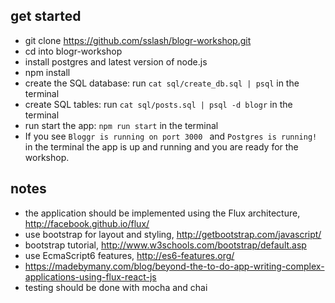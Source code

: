 ## get started
* git clone https://github.com/sslash/blogr-workshop.git
* cd into blogr-workshop
* install postgres and latest version of node.js
* npm install
* create the SQL database: run `cat sql/create_db.sql | psql` in the terminal
* create SQL tables: run `cat sql/posts.sql | psql -d blogr` in the terminal
* run start the app: `npm run start` in the terminal
* If you see `Bloggr is running on port 3000 ` and `Postgres is running!` in the terminal the app is up and running and you are ready for the workshop.

## notes
* the application should be implemented using the Flux architecture, http://facebook.github.io/flux/
* use bootstrap for layout and styling, http://getbootstrap.com/javascript/
* bootstrap tutorial, http://www.w3schools.com/bootstrap/default.asp
* use EcmaScript6 features, http://es6-features.org/
* https://madebymany.com/blog/beyond-the-to-do-app-writing-complex-applications-using-flux-react-js
* testing should be done with mocha and chai
